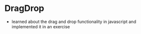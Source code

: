 # DragDrop
- learned about the drag and drop functionality in javascript and implemented it in an exercise
